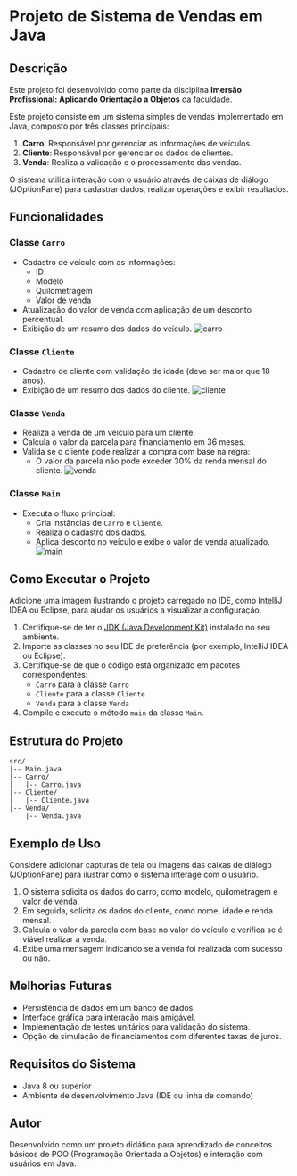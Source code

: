 # Projeto de Sistema de Vendas em Java

## Descrição
Este projeto foi desenvolvido como parte da disciplina **Imersão Profissional: Aplicando Orientação a Objetos** da faculdade.

Este projeto consiste em um sistema simples de vendas implementado em Java, composto por três classes principais:

1. **Carro**: Responsável por gerenciar as informações de veículos.
2. **Cliente**: Responsável por gerenciar os dados de clientes.
3. **Venda**: Realiza a validação e o processamento das vendas.

O sistema utiliza interação com o usuário através de caixas de diálogo (JOptionPane) para cadastrar dados, realizar operações e exibir resultados.

## Funcionalidades


### Classe `Carro`
- Cadastro de veículo com as informações:
  - ID
  - Modelo
  - Quilometragem
  - Valor de venda
- Atualização do valor de venda com aplicação de um desconto percentual.
- Exibição de um resumo dos dados do veículo.
![carro](https://github.com/user-attachments/assets/af0bec2b-eae5-4f25-bf65-bb1c12850844)



### Classe `Cliente`
- Cadastro de cliente com validação de idade (deve ser maior que 18 anos).
- Exibição de um resumo dos dados do cliente.
![cliente](https://github.com/user-attachments/assets/5765f248-e7f7-4150-b79d-561272e2e23b)

### Classe `Venda`
- Realiza a venda de um veículo para um cliente.
- Calcula o valor da parcela para financiamento em 36 meses.
- Valida se o cliente pode realizar a compra com base na regra:
  - O valor da parcela não pode exceder 30% da renda mensal do cliente.
 ![venda](https://github.com/user-attachments/assets/b1c244c5-bf14-4fad-addb-68caac332465)

### Classe `Main`
- Executa o fluxo principal:
  - Cria instâncias de `Carro` e `Cliente`.
  - Realiza o cadastro dos dados.
  - Aplica desconto no veículo e exibe o valor de venda atualizado.
![main](https://github.com/user-attachments/assets/175efcb0-d450-496c-8e10-fef46e824855)

## Como Executar o Projeto

Adicione uma imagem ilustrando o projeto carregado no IDE, como IntelliJ IDEA ou Eclipse, para ajudar os usuários a visualizar a configuração.

1. Certifique-se de ter o [JDK (Java Development Kit)](https://www.oracle.com/java/technologies/javase-jdk-downloads.html) instalado no seu ambiente.
2. Importe as classes no seu IDE de preferência (por exemplo, IntelliJ IDEA ou Eclipse).
3. Certifique-se de que o código está organizado em pacotes correspondentes:
   - `Carro` para a classe `Carro`
   - `Cliente` para a classe `Cliente`
   - `Venda` para a classe `Venda`
4. Compile e execute o método `main` da classe `Main`.

## Estrutura do Projeto
```
src/
|-- Main.java
|-- Carro/
|   |-- Carro.java
|-- Cliente/
|   |-- Cliente.java
|-- Venda/
    |-- Venda.java
```

## Exemplo de Uso
Considere adicionar capturas de tela ou imagens das caixas de diálogo (JOptionPane) para ilustrar como o sistema interage com o usuário.

1. O sistema solicita os dados do carro, como modelo, quilometragem e valor de venda.
2. Em seguida, solicita os dados do cliente, como nome, idade e renda mensal.
3. Calcula o valor da parcela com base no valor do veículo e verifica se é viável realizar a venda.
4. Exibe uma mensagem indicando se a venda foi realizada com sucesso ou não.

## Melhorias Futuras
- Persistência de dados em um banco de dados.
- Interface gráfica para interação mais amigável.
- Implementação de testes unitários para validação do sistema.
- Opção de simulação de financiamentos com diferentes taxas de juros.

## Requisitos do Sistema
- Java 8 ou superior
- Ambiente de desenvolvimento Java (IDE ou linha de comando)

## Autor
Desenvolvido como um projeto didático para aprendizado de conceitos básicos de POO (Programação Orientada a Objetos) e interação com usuários em Java.

